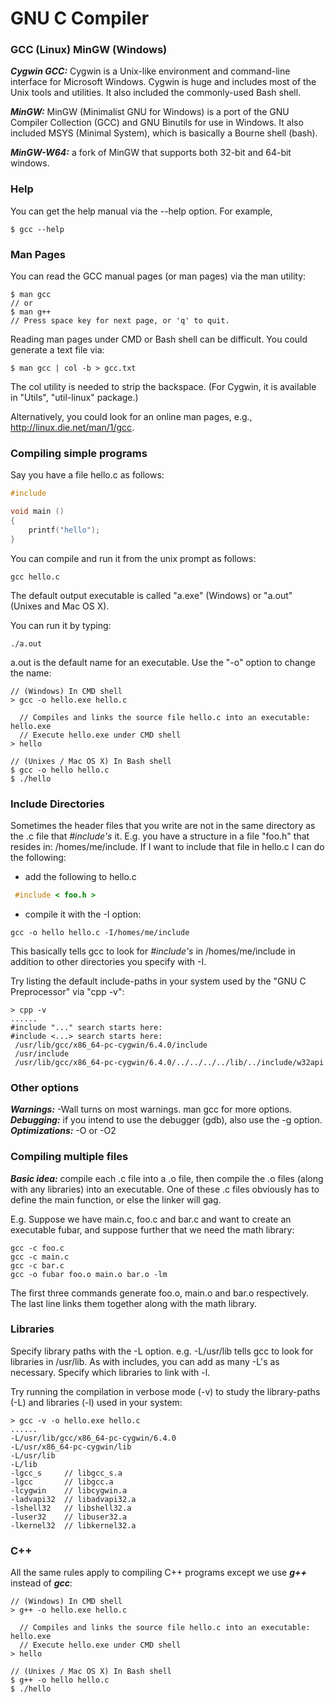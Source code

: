 # GNU C Compiler

### GCC (Linux)      MinGW (Windows)

***Cygwin GCC:*** Cygwin is a Unix-like environment and command-line interface for Microsoft Windows. Cygwin is huge and includes most of the Unix tools and utilities. It also included the commonly-used Bash shell.

***MinGW:*** MinGW (Minimalist GNU for Windows) is a port of the GNU Compiler Collection (GCC) and GNU Binutils for use in Windows. It also included MSYS (Minimal System), which is basically a Bourne shell (bash).

***MinGW-W64:*** a fork of MinGW that supports both 32-bit and 64-bit windows.


### Help
You can get the help manual via the --help option. For example,

```
$ gcc --help
```

### Man Pages
You can read the GCC manual pages (or man pages) via the man utility:

```
$ man gcc
// or
$ man g++
// Press space key for next page, or 'q' to quit.
```

Reading man pages under CMD or Bash shell can be difficult. You could generate a text file via:

```
$ man gcc | col -b > gcc.txt
```

The col utility is needed to strip the backspace. (For Cygwin, it is available in "Utils", "util-linux" package.)

Alternatively, you could look for an online man pages, e.g., http://linux.die.net/man/1/gcc.


### Compiling simple programs

Say you have a file hello.c as follows:

```c
#include 

void main ()
{
    printf("hello");
}
```

You can compile and run it from the unix prompt as follows:

```
gcc hello.c
```

The default output executable is called "a.exe" (Windows) or "a.out" (Unixes and Mac OS X).

 You can run it by typing:

```
./a.out
```

a.out is the default name for an executable. Use the "-o" option to change the name:

```
// (Windows) In CMD shell
> gcc -o hello.exe hello.c

  // Compiles and links the source file hello.c into an executable: hello.exe
  // Execute hello.exe under CMD shell
> hello  

// (Unixes / Mac OS X) In Bash shell
$ gcc -o hello hello.c
$ ./hello
```

### Include Directories

Sometimes the header files that you write are not in the same directory as the .c file that *#include's* it. E.g. you have a structure in a file "foo.h" that resides in: /homes/me/include. If I want to include that file in hello.c I can do the following:

- add the following to hello.c

```c
 #include < foo.h >
```

- compile it with the -I option:

```
gcc -o hello hello.c -I/homes/me/include
```

This basically tells gcc to look for *#include's* in /homes/me/include in addition to other directories you specify with -I.

Try listing the default include-paths in your system used by the "GNU C Preprocessor" via "cpp -v":

```
> cpp -v
......
#include "..." search starts here:
#include <...> search starts here:
 /usr/lib/gcc/x86_64-pc-cygwin/6.4.0/include
 /usr/include
 /usr/lib/gcc/x86_64-pc-cygwin/6.4.0/../../../../lib/../include/w32api
```

### Other options

***Warnings:*** -Wall turns on most warnings. man gcc for more options.  
***Debugging:*** if you intend to use the debugger (gdb), also use the -g option.  
***Optimizations:*** -O or -O2  

### Compiling multiple files

***Basic idea:*** compile each .c file into a .o file, then compile the .o files (along with any libraries) into an executable. One of these .c files obviously has to define the main function, or else the linker will gag.

E.g. Suppose we have main.c, foo.c and bar.c and want to create an executable fubar, and suppose further that we need the math library:

```
gcc -c foo.c
gcc -c main.c
gcc -c bar.c
gcc -o fubar foo.o main.o bar.o -lm
```

The first three commands generate foo.o, main.o and bar.o respectively. The last line links them together along with the math library.

### Libraries

Specify library paths with the -L option. e.g. -L/usr/lib tells gcc to look for libraries in /usr/lib. As with includes, you can add as many -L's as necessary. Specify which libraries to link with -l.

Try running the compilation in verbose mode (-v) to study the library-paths (-L) and libraries (-l) used in your system:

```
> gcc -v -o hello.exe hello.c
......
-L/usr/lib/gcc/x86_64-pc-cygwin/6.4.0
-L/usr/x86_64-pc-cygwin/lib
-L/usr/lib
-L/lib
-lgcc_s     // libgcc_s.a
-lgcc       // libgcc.a
-lcygwin    // libcygwin.a
-ladvapi32  // libadvapi32.a
-lshell32   // libshell32.a
-luser32    // libuser32.a
-lkernel32  // libkernel32.a
```

### C++
All the same rules apply to compiling C++ programs except we use ***g++*** instead of ***gcc***:

```
// (Windows) In CMD shell
> g++ -o hello.exe hello.c

  // Compiles and links the source file hello.c into an executable: hello.exe
  // Execute hello.exe under CMD shell
> hello  

// (Unixes / Mac OS X) In Bash shell
$ g++ -o hello hello.c
$ ./hello
```
